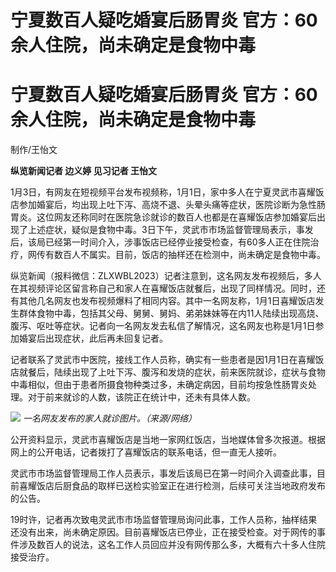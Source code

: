# 宁夏数百人疑吃婚宴后肠胃炎 官方：60余人住院，尚未确定是食物中毒

# 宁夏数百人疑吃婚宴后肠胃炎 官方：60余人住院，尚未确定是食物中毒

制作/王怡文

**纵览新闻记者 边义婷 见习记者 王怡文**

1月3日，有网友在短视频平台发布视频称，1月1日，家中多人在宁夏灵武市喜耀饭店参加婚宴后，均出现上吐下泻、高烧不退、头晕头痛等症状，医院诊断为急性肠胃炎。这位网友还称同时在医院急诊就诊的数百人也都是在喜耀饭店参加婚宴后出现了上述症状，疑似是食物中毒。3日下午，灵武市市场监督管理局表示，事发后，该局已经第一时间介入，涉事饭店已经停业接受检查，有60多人正在住院治疗，网传有数百人不属实。目前，饭店的抽样还在检测中，尚未确定是食物中毒。

纵览新闻（报料微信：ZLXWBL2023）记者注意到，这名网友发布视频后，多人在其视频评论区留言称自己和家人在喜耀饭店就餐后，出现了同样情况。同时，还有其他几名网友也发布视频爆料了相同内容。其中一名网友称，1月1日喜耀饭店发生群体食物中毒，包括其父母、舅舅、舅妈、弟弟妹妹等在内11人陆续出现高烧、腹泻、呕吐等症状。记者向一名网友发去私信了解情况，这名网友也称是1月1日参加婚宴后出现症状，此后再未回复记者。

记者联系了灵武市中医院，接线工作人员称，确实有一些患者是因1月1日在喜耀饭店就餐后，陆续出现了上吐下泻、腹泻和发烧的症状，前来医院就诊，症状与食物中毒相似，但由于患者所摄食物种类过多，未确定病因，目前均按急性肠胃炎处理。对于前来就诊的人数，该院正在统计中，还未有具体人数。

![](https://inews.gtimg.com/om_bt/Ot7nS0dWsF4qdWPSEAlBI4SV0FpIous4sFasfBmAyCTi0AA/1000)
_一名网友发布的家人就诊图片。（来源/网络）_

公开资料显示，灵武市喜耀饭店是当地一家网红饭店，当地媒体曾多次报道。根据网上的公开电话，记者拨打了喜耀饭店的联系电话，但一直无人接听。

灵武市市场监督管理局工作人员表示，事发后该局已在第一时间介入调查此事，目前喜耀饭店后厨食品的取样已送检实验室正在进行检测，后续可关注当地政府发布的公告。

19时许，记者再次致电灵武市市场监督管理局询问此事，工作人员称，抽样结果还没有出来，尚未确定原因。目前喜耀饭店已停业，正在接受检查。对于网传的事件涉及数百人的说法，这名工作人员回应并没有网传那么多，大概有六十多人住院接受治疗。

